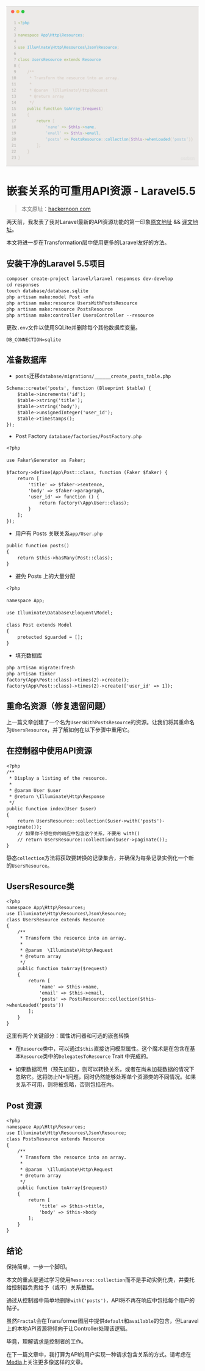 ![](/assets/reusable-api-resource-with-nested-relationship-laravel-5-5.png)

# 嵌套关系的可重用API资源 - Laravel5.5

> 本文原址：[hackernoon.com](https://hackernoon.com/reusable-api-resource-with-nested-relationship-laravel-5-5-c654c7243869)



两天前，我发表了我对Laravel最新的API资源功能的第一印象[原文地址](https://hackernoon.com/reusable-api-resource-with-nested-relationship-laravel-5-5-c654c7243869) && [译文地址](/laravel/api/first-impressions-on-laravel-api-resources.md)。

本文将进一步在Transformation层中使用更多的Laravel友好的方法。

## 安装干净的Laravel 5.5项目

```
composer create-project laravel/laravel responses dev-develop
cd responses
touch database/database.sqlite
php artisan make:model Post -mfa
php artisan make:resource UsersWithPostsResource
php artisan make:resource PostsResource
php artisan make:controller UsersController --resource
```

更改`.env`文件以使用SQLite并删除每个其他数据库变量。

```
DB_CONNECTION=sqlite
```

## 准备数据库

* `posts`迁移`database/migrations/______create_posts_table.php`

```
Schema::create('posts', function (Blueprint $table) {
    $table->increments('id');
    $table->string('title');
    $table->string('body');
    $table->unsignedInteger('user_id');
    $table->timestamps();
});
```


* Post Factory `database/factories/PostFactory.php`

```
<?php

use Faker\Generator as Faker;

$factory->define(App\Post::class, function (Faker $faker) {
    return [
        'title' => $faker->sentence,
        'body' => $faker->paragraph,
        'user_id' => function () {
            return factory(\App\User::class);
        }
    ];
});
```


* 用户有 Posts 关联关系`app/User.php`

```
public function posts()
{
    return $this->hasMany(Post::class);
}
```

* 避免 Posts 上的大量分配

```
<?php

namespace App;

use Illuminate\Database\Eloquent\Model;

class Post extends Model
{
    protected $guarded = [];
}
```

* 填充数据库

```
php artisan migrate:fresh
php artisan tinker
factory(App\Post::class)->times(2)->create();
factory(App\Post::class)->times(2)->create(['user_id' => 1]);
```

## 重命名资源（修复遗留问题）

上一篇文章创建了一个名为`UsersWithPostsResource`的资源。让我们将其重命名为`UsersResource`，并了解如何在以下步骤中重用它。

## 在控制器中使用API​​资源

```
<?php
/**
 * Display a listing of the resource.
 *
 * @param User $user
 * @return \Illuminate\Http\Response
 */
public function index(User $user)
{
    return UsersResource::collection($user->with('posts')->paginate());
    // 如果你不想在你的响应中包含这个关系，不要用 with()
    // return UsersResource::collection($user->paginate());
}
```

静态`collection`方法将获取要转换的记录集合，并确保为每条记录实例化一个新的`UsersResource`。


## UsersResource类

```
<?php
namespace App\Http\Resources;
use Illuminate\Http\Resources\Json\Resource;
class UsersResource extends Resource
{
    /**
     * Transform the resource into an array.
     *
     * @param  \Illuminate\Http\Request
     * @return array
     */
    public function toArray($request)
    {
        return [
            'name' => $this->name,
            'email' => $this->email,
            'posts' => PostsResource::collection($this->whenLoaded('posts'))
        ];
    }
}
```
这里有两个关键部分：属性访问器和可选的嵌套转换

* 在`Resource`类中，可以通过`$this`直接访问模型属性。这个魔术是在包含在基本`Resource`类中的`DelegatesToResource` Trait 中完成的。

* 如果数据可用（预先加载），则可以转换关系，或者在尚未加载数据的情况下忽略它。这将防止N+1问题，同时仍然能够处理单个资源类的不同情况。如果关系不可用，则将被忽略，否则包括在内。

## Post 资源

```
<?php
namespace App\Http\Resources;
use Illuminate\Http\Resources\Json\Resource;
class PostsResource extends Resource
{
    /**
     * Transform the resource into an array.
     *
     * @param  \Illuminate\Http\Request
     * @return array
     */
    public function toArray($request)
    {
        return [
            'title' => $this->title,
            'body' => $this->body
        ];
    }
}
```
## 结论

保持简单，一步一个脚印。

本文的重点是通过学习使用`Resource::collection`而不是手动实例化类，并委托给控制器负责给予（或不）关系数据。

通过从控制器中简单地删除`with('posts')`，API将不再在响应中包括每个用户的帖子。


虽然`Fractal`会在Transformer图层中提供`default`和`available`的包含，但Laravel上的本地API资源将倾向于让Controller处理该逻辑。

毕竟，理解请求是控制者的工作。

在下一篇文章中，我打算为API的用户实现一种请求包含关系的方式。请考虑在[Media](https://hackernoon.com)上关注更多像这样的文章。